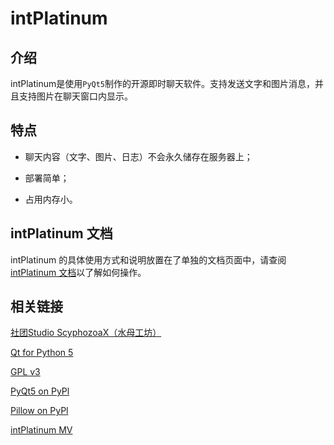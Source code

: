 # intPlatinum

## 介绍
intPlatinum是使用`PyQt5`制作的开源即时聊天软件。支持发送文字和图片消息，并且支持图片在聊天窗口内显示。

## 特点
- 聊天内容（文字、图片、日志）不会永久储存在服务器上；

- 部署简单；

- 占用内存小。

## intPlatinum 文档
intPlatinum 的具体使用方式和说明放置在了单独的文档页面中，请查阅[intPlatinum 文档](https://irc.scy.la)以了解如何操作。

## 相关链接
[社团Studio ScyphozoaX（水母工坊）](https://scy.la)

[Qt for Python 5](https://doc.qt.io/archives/qtforpython-5/index.html)

[GPL v3](https://gnu.ac.cn/licenses/gpl-3.0.html#license-text)

[PyQt5 on PyPl](https://pypi.org/project/PyQt5/)

[Pillow on PyPl](https://pypi.org/project/Pillow/)

[intPlatinum MV](https://github.com/scyphozoax/intPlatinumMV)
